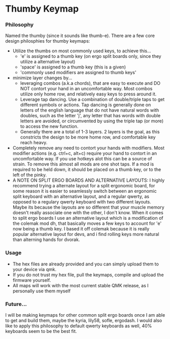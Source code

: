 # Thumby Keymap

### Philosophy
Named the thumby (since it sounds like thumb-e). There are a few core design philosphies for thumby keymaps:
- Utilize the thumbs on most commonly used keys, to achieve this...
  - 'e' is assigned to a thumb key (on ergo split boards only, since they utilize a alternative layout)
  - 'space' is assigned to a thumb key (this is a given)
  - 'commonly used modifiers are assigned to thumb keys'
- minimize layer changes by...
  - leveraging combos (a.k.a chords), that are easy to execute and DO NOT contort your hand in an uncomfortable way. Most combos utilize only home row, and relatively easy keys to press around it.
  -  Leverage tap dancing. Use a combination of double/triple taps to get different symbols or actions. Tap dancing is generally done on letters of the english language that do not have natural words with doubles, such as the letter 'j', any letter that has words with double letters are avoided, or circumvented by using the triple tap (or more) to access the new function.
  - Generally there are a total of 1-3 layers. 2 layers is the goal, as this constricts the design to be more home row, and comfortable key reach heavy.
- Completely remove any need to contort your hands with modifiers. Most modifier actions (e.g. ctrl+c, alt+c) require your hand to contort in an uncomfortable way. If you use hotkeys alot this can be a source of strain. To remove this almost all mods are one shot taps. If a mod is required to be held down, it should be placed on a thumb key, or to the left of the pinky.
- A NOTE ON SPLIT ERGO BOARDS AND ALTERNATIVE LAYOUTS: I highly recommend trying a alternate layout for a split ergonomic board, for some reason it is easier to seamlessly switch between an ergonomic split keyboard with an alternative layout, and a regular qwerty, as opposed to a regulary qwerty keyboard with two different layouts. Maybe its because the layouts are so different that your muscle memory doesn't really associate one with the other, I don't know. When it comes to split ergo boards I use an alternative layout which is a modification of the colemak mod dh, that basically moves a few keys to account for 'e' now being a thumb key. I based it off colemak because it is really popular alternative layout for devs, and i find rolling keys more natural than alterning hands for dvorak.

### Usage
- The hex files are already provided and you can simply upload them to your device via qmk.
- If you do not trust my hex file, pull the keymaps, compile and upload the firmware yourself.
- All maps will work with the most current stable QMK release, as I personally use them myself

### Future...
I will be making keymaps for other common split ergo boards once I am able to get and build them, maybe the kyria, lily58, sofle, ergodash. I would also like to apply this philosophy to default qwerty keyboards as well, 40% keyboards seem to be the best fit.
